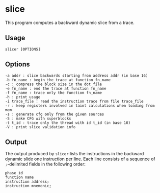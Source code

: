 # slice

This program computes a backward dynamic slice from a trace.

## Usage

    slicer [OPTIONS]

## Options
    -a addr : slice backwards starting from address addr (in base 16)
    -b fn_name : begin the trace at function fn_name
    -c : compress the block size in the dot file
    -e fn_name : end the trace at function fn_name
    -f fn_name : trace only the function fn_name
    -h : print usage
    -i trace_file : read the instruction trace from file trace_file
    -r : keep registers involved in taint calculations when loading from mem
    -s : generate cfg only from the given sources
    -S : make CFG with superblocks
    -t t_id : trace only the thread with id t_id (in base 10)
    -V : print slice validation info


## Output
The output produced by `slicer` lists the instructions in the backward dynamic slide one instruction per line.  Each line consists of a sequence of `;`-delimited fields in the following order:

    phase id
    function name
    instruction address;
    instruction mnemonic;


